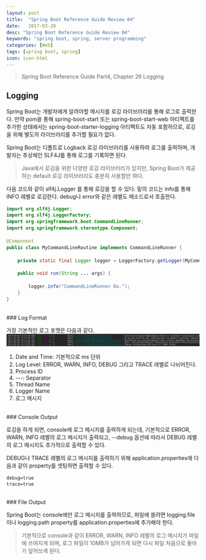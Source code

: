 ```yaml
---
layout: post
title:  "Spring Boot Reference Guide Review 04"
date:   2017-03-20
desc: "Spring Boot Reference Guide Review 04"
keywords: "spring boot, spring, server programming"
categories: [Web]
tags: [spring boot, spring]
icon: icon-html
---
```


> Spring Boot Reference Guide Part4, Chapter 26 Logging

## Logging

Spring Boot는 개발자에게 알려야할 메시지를 로깅 라이브러리를 통해 로그로 출력한다.
만약 pom을 통해 spring-boot-start 또는 spring-boot-start-web 아티팩트를 추가한 상태에서는 spring-boot-starter-logging 아티팩트도 자동 포함하므로, 로깅을 위해 별도의 라이브러리를 추가할 필요가 없다.

Spring Boot는 디폴트로 Logback 로깅 라이브러리를 사용하여 로그를 출력하며, 개발자는 추상체인 SLF4J를 통해 로그를 기록하면 된다.
> Java에서 로깅을 위한 다양한 로깅 라이브러리가 있지만, Spring Boot가 제공하는 default 로깅 라이브러리도 충분히 사용할만 하다.

다음 코드와 같이 slf4j.Logger 를 통해 로깅을 할 수 있다.
밑의 코드는 info를 통해 INFO 레벨로 로깅한다. debug나 error와 같은 레벨도 메소드로서 호출한다.
~~~java
import org.slf4j.Logger;
import org.slf4j.LoggerFactory;
import org.springframework.boot.CommandLineRunner;
import org.springframework.stereotype.Component;

@Component
public class MyCommandLineRoutine implements CommandLineRunner {

    private static final Logger logger = LoggerFactory.getLogger(MyCommandLineRoutine.class);

    public void run(String ... args) {

        logger.info("CommandLineRunner Do.");
    }
}
~~~

<br>
### Log Format

가장 기본적인 로그 포맷은 다음과 같다.
![00.png](/static/assets/img/blog/web/2017-03-20-spring_boot_features_02/00.png)

1. Date and Time: 기본적으로 ms 단위
2. Log Level: ERROR, WARN, INFO, DEBUG 그리고 TRACE 레벨로 나뉘어진다.
3. Process ID
4. ---: Separator
5. Thread Name
6. Logger Name
7. 로그 메시지

<br>
### Console Output

로깅을 하게 되면, console에 로그 메시지를 출력하게 되는데, 기본적으로 ERROR, WARN, INFO 레벨의 로그 메시지가
출력되고, --debug 옵션에 따라서 DEBUG 레벨의 로그 메시지도 추가적으로 출력할 수 있다.

DEBUG나 TRACE 레벨의 로그 메시지를 출력하기 위해 application.properties에 다음과 같이 property를 셋팅하면 출력할 수 있다.
~~~
debug=true
trace=true
~~~

<br>
### File Output

Spring Boot는 console에만 로그 메시지를 출력하므로, 파일에 쓸려면 logging.file이나 logging.path property를 application.properties에 추가해야 한다.

> 기본적으로 console과 같이 ERROR, WARN, INFO 레벨의 로그 메시지가 파일에 쓰여지게 되며, 로그 파일이 10MB가 넘어가게 되면 다시 파일 처음으로 돌아가 덮어쓰게 된다.
